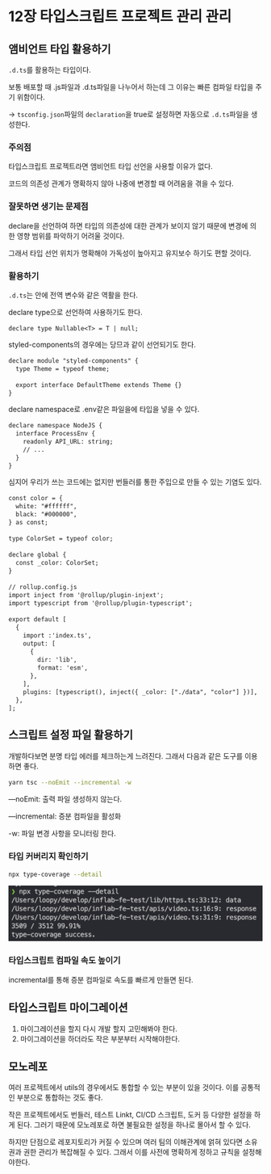# 12장 타입스크립트 프로젝트 관리 관리

## 앰비언트 타입 활용하기

`.d.ts`를 활용하는 타입이다.

보통 배포할 때 .js파일과 .d.ts파일을 나누어서 하는데 그 이유는 빠른 컴파일 타입을 주기 위함이다.

→ `tsconfig.json`파일의 `declaration`을 true로 설정하면 자동으로 `.d.ts`파일을 생성한다.

### 주의점

타입스크립트 프로젝트라면 앰비언트 타입 선언을 사용할 이유가 없다.

코드의 의존성 관계가 명확하지 않아 나중에 변경할 때 어려움을 겪을 수 있다.

### 잘못하면 생기는 문제점

declare을 선언하여 하면 타입의 의존성에 대한 관계가 보이지 않기 때문에 변경에 의한 영향 범위를 파악하기 어려울 것이다.

그래서 타입 선언 위치가 명확해야 가독성이 높아지고 유지보수 하기도 편할 것이다.

### 활용하기

`.d.ts`는 안에 전역 변수와 같은 역활을 한다.

declare type으로 선언하여 사용하기도 한다.

```tsx
declare type Nullable<T> = T | null;
```

styled-components의 경우에는 당므과 같이 선언되기도 한다.

```tsx
declare module "styled-components" {
  type Theme = typeof theme;

  export interface DefaultTheme extends Theme {}
}
```

declare namespace로 .env같은 파일을에 타입을 넣을 수 있다.

```tsx
declare namespace NodeJS {
  interface ProcessEnv {
    readonly API_URL: string;
    // ...
  }
}
```

심지어 우리가 쓰는 코드에는 없지만 번들러를 통한 주입으로 만들 수 있는 기염도 있다.

```tsx
const color = {
  white: "#ffffff",
  black: "#000000",
} as const;

type ColorSet = typeof color;

declare global {
  const _color: ColorSet;
}

// rollup.config.js
import inject from '@rollup/plugin-injext';
import typescript from '@rollup/plugin-typescript';

export default [
  {
    import :'index.ts',
    output: [
      {
        dir: 'lib',
        format: 'esm',
      },
    ],
    plugins: [typescript(), inject({ _color: ["./data", "color"] })],
  },
];
```

## 스크립트 설정 파일 활용하기

개발하다보면 분명 타입 에러를 체크하는게 느려진다. 그래서 다음과 같은 도구를 이용하면 좋다.

```bash
yarn tsc --noEmit --incremental -w
```

—noEmit: 출력 파일 생성하지 않는다.

—incremental: 증분 컴파일을 활성화

-w: 파일 변경 사항을 모니터링 한다.

### 타입 커버리지 확인하기

```bash
npx type-coverage --detail
```

![type-coveratge-exmpale.png](image/type-coveratge-exmpale.png)

### 타입스크립트 컴파일 속도 높이기

incremental를 통해 증분 컴파일로 속도를 빠르게 만들면 된다.

## 타입스크립트 마이그레이션

1. 마이그레이션을 할지 다시 개발 할지 고민해봐야 한다.
2. 마이그레이션을 하더라도 작은 부분부터 시작해야한다.

## 모노레포

여러 프로젝트에서 utils의 경우에서도 통합할 수 있는 부분이 있을 것이다. 이를 공통적인 부분으로 통합하는 것도 좋다.

작은 프로젝트에서도 번들러, 테스트 Linkt, CI/CD 스크립트, 도커 등 다양한 설정을 하게 된다. 그러기 때문에 모노레포로 하면 불필요한 설정을 하나로 몰아서 할 수 있다.

하지만 단점으로 레포지토리가 커질 수 있으며 여러 팀의 이해관계에 얽혀 있다면 소유권과 권한 관리가 복잡해질 수 있다. 그래서 이를 사전에 명확하게 정하고 규칙을 설정해야한다.
